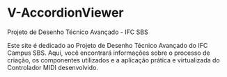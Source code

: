 # V-AccordionViewer
Projeto de Desenho Técnico Avançado - IFC SBS

Este site é dedicado ao Projeto de Desenho Técnico Avançado do IFC Campus SBS. Aqui, você encontrará informações sobre o processo de criação, os componentes utilizados e a aplicação prática e virtualizada do Controlador MIDI desenvolvido.